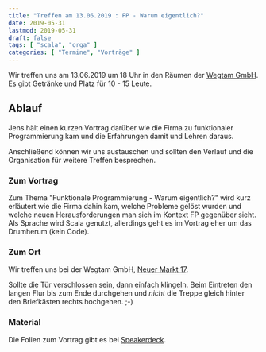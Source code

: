 ```yaml
---
title: "Treffen am 13.06.2019 : FP - Warum eigentlich?"
date: 2019-05-31
lastmod: 2019-05-31
draft: false
tags: [ "scala", "orga" ]
categories: [ "Termine", "Vorträge" ]
---
```


Wir treffen uns am 13.06.2019 um 18 Uhr in den Räumen der [Wegtam GmbH](https://www.wegtam.com/). Es gibt Getränke und Platz für 10 - 15 Leute.

## Ablauf ##

Jens hält einen kurzen Vortrag darüber wie die Firma zu funktionaler Programmierung kam und die Erfahrungen damit und Lehren daraus.

Anschließend können wir uns austauschen und sollten den Verlauf und die Organisation für weitere Treffen besprechen.

### Zum Vortrag ###

Zum Thema "Funktionale Programmierung - Warum eigentlich?" wird kurz erläutert wie die Firma dahin kam, welche Probleme gelöst wurden und welche neuen Herausforderungen man sich im Kontext FP gegenüber sieht. Als Sprache wird Scala genutzt, allerdings geht es im Vortrag eher um das Drumherum (kein Code).

### Zum Ort ###

Wir treffen uns bei der Wegtam GmbH, [Neuer Markt 17](https://osm.org/go/0NDcU6eSv?way=89795854).

Sollte die Tür verschlossen sein, dann einfach klingeln. Beim Eintreten den langen Flur bis zum Ende durchgehen und _nicht_ die Treppe gleich hinter den Briefkästen rechts hochgehen. ;-)

### Material ###

Die Folien zum Vortrag gibt es bei [Speakerdeck](https://speakerdeck.com/jan0sch/funktionale-programmierung-warum-eigentlich).

